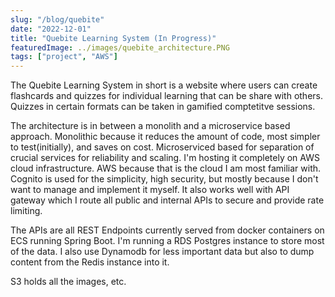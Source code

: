 ```yaml
---
slug: "/blog/quebite"
date: "2022-12-01"
title: "Quebite Learning System (In Progress)"
featuredImage: ../images/quebite_architecture.PNG
tags: ["project", "AWS"]
---
```

The Quebite Learning System in short is a website where users can create flashcards and quizzes for individual learning that can be share with others. Quizzes in certain formats can be taken in gamified comptetitve sessions. 

The architecture is in between a monolith and a microservice based approach. Monolithic because it reduces the amount of code, most simpler to test(initially), and saves on cost. Microserviced based for separation of crucial services for reliability and scaling. I'm hosting it completely on AWS cloud infrastructure. AWS because that is the cloud I am most familiar with. Cognito is used for the simplicity, high security, but mostly because I don't want to manage and implement it myself. It also works well with API gateway which I route all public and internal APIs to secure and provide rate limiting. 

The APIs are all REST Endpoints currently served from docker containers on ECS running Spring Boot. I'm running a RDS Postgres instance to store most of the data. I also use Dynamodb for less important data but also to dump content from the Redis instance into it. 

S3 holds all the images, etc. 

<!-- ![Quebite architecture](../images/quebite_architecture.PNG) -->


